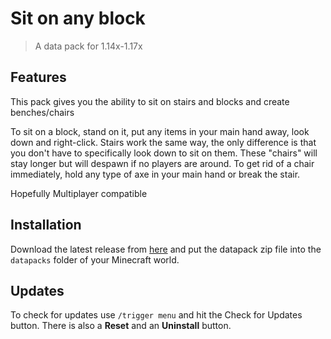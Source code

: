 # Sit on any block

> A data pack for 1.14x-1.17x

## Features

This pack gives you the ability to sit on stairs and blocks and create benches/chairs

To sit on a block, stand on it, put any items in your main hand away, look down and right-click.
Stairs work the same way, the only difference is that you don't have to specifically look down to sit on them.
These "chairs" will stay longer but will despawn if no players are around. To get rid of a chair immediately, hold any type of axe in your main hand or break the stair.

Hopefully Multiplayer compatible

## Installation

Download the latest release from [here](https://github.com/Tschipcraft/sit_on_any_block/releases/latest) and put the datapack zip file into the `datapacks` folder of your Minecraft world.


## Updates

To check for updates use `/trigger menu` and hit the Check for Updates button. There is also a **Reset** and an **Uninstall** button.
